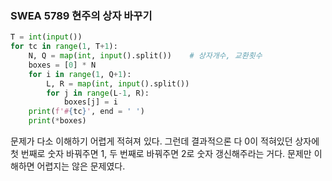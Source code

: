 ### SWEA 5789 현주의 상자 바꾸기
```python
T = int(input())  
for tc in range(1, T+1):  
    N, Q = map(int, input().split())    # 상자개수, 교환횟수  
    boxes = [0] * N  
    for i in range(1, Q+1):  
        L, R = map(int, input().split())  
        for j in range(L-1, R):  
            boxes[j] = i  
    print(f'#{tc}', end = ' ')  
    print(*boxes)
```
문제가 다소 이해하기 어렵게 적혀져 있다. 그런데 결과적으론 다 0이 적혀있던 상자에 첫 번째로 숫자 바꿔주면 1, 두 번째로 바꿔주면 2로 숫자 갱신해주라는 거다. 문제만 이해하면 어렵지는 않은 문제였다.